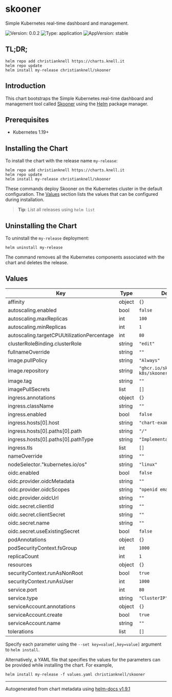 # skooner

Simple Kubernetes real-time dashboard and management.

![Version: 0.0.2](https://img.shields.io/badge/Version-0.0.2-informational?style=flat-square) ![Type: application](https://img.shields.io/badge/Type-application-informational?style=flat-square) ![AppVersion: stable](https://img.shields.io/badge/AppVersion-stable-informational?style=flat-square)

## TL;DR;

```console
helm repo add christianknell https://charts.knell.it
helm repo update
helm install my-release christianknell/skooner
```

## Introduction

This chart bootstraps the Simple Kubernetes real-time dashboard and management tool called [Skooner](https://github.com/skooner-k8s/skooner) using the [Helm](https://helm.sh) package manager.

## Prerequisites

- Kubernetes 1.19+

## Installing the Chart

To install the chart with the release name `my-release`:

```console
helm repo add christianknell https://charts.knell.it
helm repo update
helm install my-release christianknell/skooner
```

These commands deploy Skooner on the Kubernetes cluster in the default configuration. The [Values](#values) section lists the values that can be configured during installation.

> **Tip**: List all releases using `helm list`

## Uninstalling the Chart

To uninstall the `my-release` deployment:

```console
helm uninstall my-release
```

The command removes all the Kubernetes components associated with the chart and deletes the release.

## Values

| Key                                        | Type   | Default                         | Description |
| ------------------------------------------ | ------ | ------------------------------- | ----------- |
| affinity                                   | object | `{}`                            |             |
| autoscaling.enabled                        | bool   | `false`                         |             |
| autoscaling.maxReplicas                    | int    | `100`                           |             |
| autoscaling.minReplicas                    | int    | `1`                             |             |
| autoscaling.targetCPUUtilizationPercentage | int    | `80`                            |             |
| clusterRoleBinding.clusterRole             | string | `"edit"`                        |             |
| fullnameOverride                           | string | `""`                            |             |
| image.pullPolicy                           | string | `"Always"`                      |             |
| image.repository                           | string | `"ghcr.io/skooner-k8s/skooner"` |             |
| image.tag                                  | string | `""`                            |             |
| imagePullSecrets                           | list   | `[]`                            |             |
| ingress.annotations                        | object | `{}`                            |             |
| ingress.className                          | string | `""`                            |             |
| ingress.enabled                            | bool   | `false`                         |             |
| ingress.hosts[0].host                      | string | `"chart-example.local"`         |             |
| ingress.hosts[0].paths[0].path             | string | `"/"`                           |             |
| ingress.hosts[0].paths[0].pathType         | string | `"ImplementationSpecific"`      |             |
| ingress.tls                                | list   | `[]`                            |             |
| nameOverride                               | string | `""`                            |             |
| nodeSelector."kubernetes.io/os"            | string | `"linux"`                       |             |
| oidc.enabled                               | bool   | `false`                         |             |
| oidc.provider.oidcMetadata                 | string | `""`                            |             |
| oidc.provider.oidcScopes                   | string | `"openid email"`                |             |
| oidc.provider.oidcUrl                      | string | `""`                            |             |
| oidc.secret.clientId                       | string | `""`                            |             |
| oidc.secret.clientSecret                   | string | `""`                            |             |
| oidc.secret.name                           | string | `""`                            |             |
| oidc.secret.useExistingSecret              | bool   | `false`                         |             |
| podAnnotations                             | object | `{}`                            |             |
| podSecurityContext.fsGroup                 | int    | `1000`                          |             |
| replicaCount                               | int    | `1`                             |             |
| resources                                  | object | `{}`                            |             |
| securityContext.runAsNonRoot               | bool   | `true`                          |             |
| securityContext.runAsUser                  | int    | `1000`                          |             |
| service.port                               | int    | `80`                            |             |
| service.type                               | string | `"ClusterIP"`                   |             |
| serviceAccount.annotations                 | object | `{}`                            |             |
| serviceAccount.create                      | bool   | `true`                          |             |
| serviceAccount.name                        | string | `""`                            |             |
| tolerations                                | list   | `[]`                            |             |

Specify each parameter using the `--set key=value[,key=value]` argument to `helm install`.

Alternatively, a YAML file that specifies the values for the parameters can be provided while installing the chart. For example,

```console
helm install my-release -f values.yaml christianknell/skooner
```

---

Autogenerated from chart metadata using [helm-docs v1.9.1](https://github.com/norwoodj/helm-docs/releases/v1.9.1)
